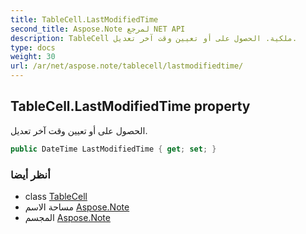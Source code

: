 ```yaml
---
title: TableCell.LastModifiedTime
second_title: Aspose.Note لمرجع NET API
description: TableCell ملكية. الحصول على أو تعيين وقت آخر تعديل.
type: docs
weight: 30
url: /ar/net/aspose.note/tablecell/lastmodifiedtime/
---
```

## TableCell.LastModifiedTime property

الحصول على أو تعيين وقت آخر تعديل.

```csharp
public DateTime LastModifiedTime { get; set; }
```

### أنظر أيضا

* class [TableCell](../)
* مساحة الاسم [Aspose.Note](../../tablecell/)
* المجسم [Aspose.Note](../../../)


